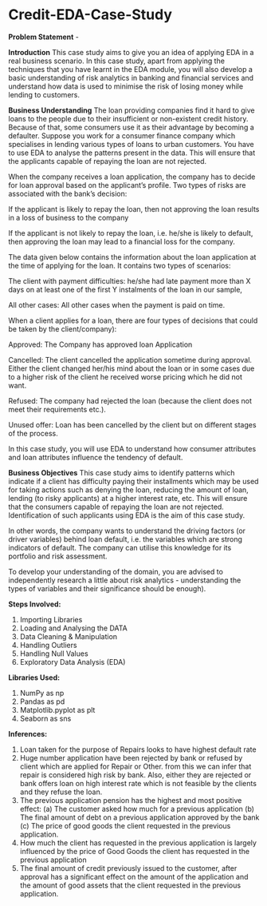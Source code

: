 # **Credit-EDA-Case-Study**
**Problem Statement** -   

**Introduction**
This case study aims to give you an idea of applying EDA in a real business scenario. In this case study, apart from applying the techniques that you have learnt in the EDA module, you will also develop a basic understanding of risk analytics in banking and financial services and understand how data is used to minimise the risk of losing money while lending to customers.

 

**Business Understanding**
The loan providing companies find it hard to give loans to the people due to their insufficient or non-existent credit history. Because of that, some consumers use it as their advantage by becoming a defaulter. Suppose you work for a consumer finance company which specialises in lending various types of loans to urban customers. You have to use EDA to analyse the patterns present in the data. This will ensure that the applicants capable of repaying the loan are not rejected.

 

When the company receives a loan application, the company has to decide for loan approval based on the applicant’s profile. Two types of risks are associated with the bank’s decision:

If the applicant is likely to repay the loan, then not approving the loan results in a loss of business to the company

If the applicant is not likely to repay the loan, i.e. he/she is likely to default, then approving the loan may lead to a financial loss for the company.

 

The data given below contains the information about the loan application at the time of applying for the loan. It contains two types of scenarios:

The client with payment difficulties: he/she had late payment more than X days on at least one of the first Y instalments of the loan in our sample,

All other cases: All other cases when the payment is paid on time.
 

When a client applies for a loan, there are four types of decisions that could be taken by the client/company):

Approved: The Company has approved loan Application

Cancelled: The client cancelled the application sometime during approval. Either the client changed her/his mind about the loan or in some cases due to a higher risk of the client he received worse pricing which he did not want.

Refused: The company had rejected the loan (because the client does not meet their requirements etc.).

Unused offer:  Loan has been cancelled by the client but on different stages of the process.

In this case study, you will use EDA to understand how consumer attributes and loan attributes influence the tendency of default.

 
**Business Objectives**
This case study aims to identify patterns which indicate if a client has difficulty paying their installments which may be used for taking actions such as denying the loan, reducing the amount of loan, lending (to risky applicants) at a higher interest rate, etc. This will ensure that the consumers capable of repaying the loan are not rejected. Identification of such applicants using EDA is the aim of this case study.

 

In other words, the company wants to understand the driving factors (or driver variables) behind loan default, i.e. the variables which are strong indicators of default.  The company can utilise this knowledge for its portfolio and risk assessment.

To develop your understanding of the domain, you are advised to independently research a little about risk analytics - understanding the types of variables and their significance should be enough).

**Steps Involved:**

1. Importing Libraries
2. Loading and Analysing the DATA
3. Data Cleaning & Manipulation
4. Handling Outliers
5. Handling Null Values
6. Exploratory Data Analysis (EDA)

**Libraries Used:** 
1. NumPy as np
2. Pandas as pd
3. Matplotlib.pyplot as plt
4. Seaborn as sns

**Inferences:**
1. Loan taken for the purpose of Repairs looks to have highest default rate
2. Huge number application have been rejected by bank or refused by client which are applied for Repair or Other. from this we can infer that repair is considered high risk by bank. Also, either they are rejected or bank offers loan on high interest rate which is not feasible by the clients and they refuse the loan.
3. The previous application pension has the highest and most positive effect: (a) The customer asked how much for a previous application (b) The final amount of debt on a previous application approved by the bank (c) The price of good goods the client requested in the previous application.
4. How much the client has requested in the previous application is largely influenced by the price of Good Goods the client has requested in the previous application
5. The final amount of credit previously issued to the customer, after approval has a significant effect on the amount of the application and the amount of good assets that the client requested in the previous application. 
